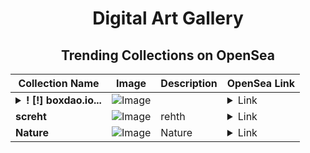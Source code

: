 <div align="center">

# Digital Art Gallery

## Trending Collections on OpenSea

| Collection Name                       | Image                                                                                     | Description                       | OpenSea Link                                                                                          |
|---------------------------------------|-------------------------------------------------------------------------------------------|-----------------------------------|--------------------------------------------------------------------------------------------------------|
| **<details><summary>! [!] boxdao.io...</summary>! [!] boxdao.io #2214</details>** | ![Image](https://i.seadn.io/s/raw/files/cba27975f461f1a0755e6def2ae3ce42.jpg?w=500&auto=format?w=200&auto=format) |  | <details><summary>Link</summary>[! [!] boxdao.io #2214](https://opensea.io/collection/boxdao-io-2214)</details> |
| **screht** | ![Image](https://i.seadn.io/s/raw/files/48f8d78c6b16fb7a8bdbd95a011c5c1d.png?w=500&auto=format?w=200&auto=format) | rehth | <details><summary>Link</summary>[screht](https://opensea.io/collection/screht)</details> |
| **Nature** | ![Image](https://i.seadn.io/s/raw/files/ff88bd4d3d814e075efc436046f59445.jpg?w=500&auto=format?w=200&auto=format) | Nature | <details><summary>Link</summary>[Nature](https://opensea.io/collection/nature-2771)</details> |

</div>